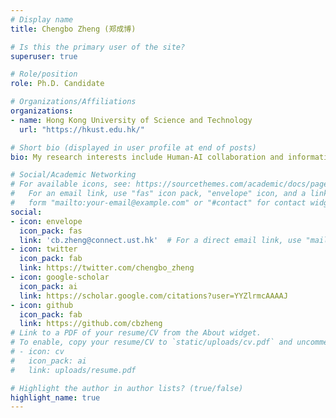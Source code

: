```yaml
---
# Display name
title: Chengbo Zheng (郑成博)

# Is this the primary user of the site?
superuser: true

# Role/position
role: Ph.D. Candidate

# Organizations/Affiliations
organizations:
- name: Hong Kong University of Science and Technology
  url: "https://hkust.edu.hk/"

# Short bio (displayed in user profile at end of posts)
bio: My research interests include Human-AI collaboration and information visualization.

# Social/Academic Networking
# For available icons, see: https://sourcethemes.com/academic/docs/page-builder/#icons
#   For an email link, use "fas" icon pack, "envelope" icon, and a link in the
#   form "mailto:your-email@example.com" or "#contact" for contact widget.
social:
- icon: envelope
  icon_pack: fas
  link: 'cb.zheng@connect.ust.hk'  # For a direct email link, use "mailto:test@example.org".
- icon: twitter
  icon_pack: fab
  link: https://twitter.com/chengbo_zheng
- icon: google-scholar
  icon_pack: ai
  link: https://scholar.google.com/citations?user=YYZlrmcAAAAJ
- icon: github
  icon_pack: fab
  link: https://github.com/cbzheng
# Link to a PDF of your resume/CV from the About widget.
# To enable, copy your resume/CV to `static/uploads/cv.pdf` and uncomment the lines below.
# - icon: cv
#   icon_pack: ai
#   link: uploads/resume.pdf

# Highlight the author in author lists? (true/false)
highlight_name: true
---
```

